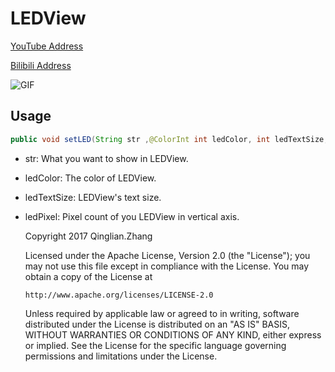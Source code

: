 # LEDView

[YouTube Address](https://youtu.be/kLp5kWkhPHE)

[Bilibili Address](http://www.bilibili.com/video/av11323144/)

![GIF](http://7xprgn.com1.z0.glb.clouddn.com/android-led-view.gif)

## Usage

```java
public void setLED(String str ,@ColorInt int ledColor, int ledTextSize,int ledPixel)
```
- str: What you want to show in LEDView.
- ledColor: The color of LEDView.
- ledTextSize: LEDView's text size.
- ledPixel: Pixel count of you LEDView in vertical axis.

    Copyright 2017 Qinglian.Zhang

    Licensed under the Apache License, Version 2.0 (the "License");
    you may not use this file except in compliance with the License.
    You may obtain a copy of the License at

      http://www.apache.org/licenses/LICENSE-2.0

    Unless required by applicable law or agreed to in writing, software
    distributed under the License is distributed on an "AS IS" BASIS,
    WITHOUT WARRANTIES OR CONDITIONS OF ANY KIND, either express or implied.
    See the License for the specific language governing permissions and
    limitations under the License.

